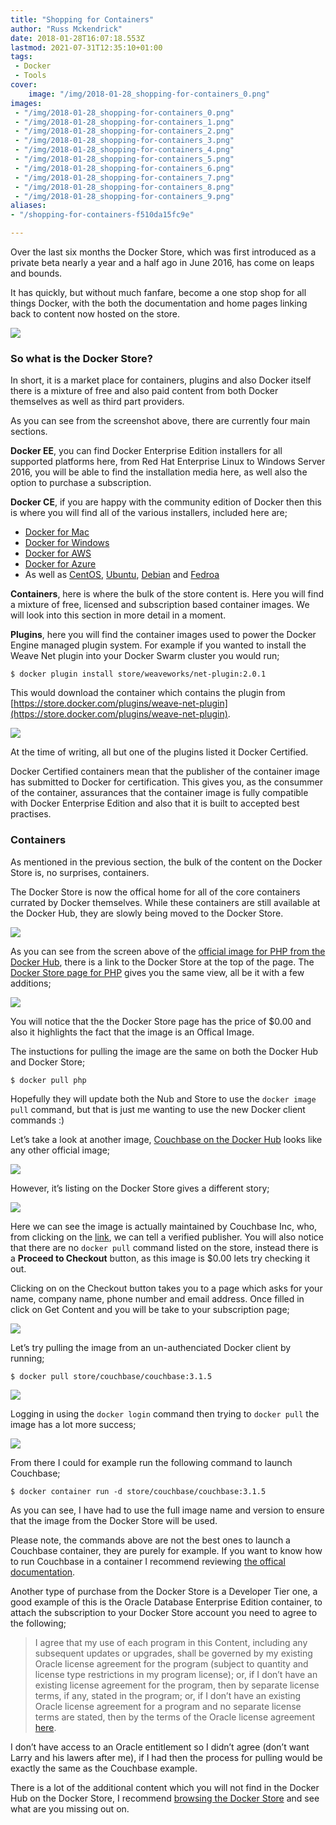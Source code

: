 ```yaml
---
title: "Shopping for Containers"
author: "Russ Mckendrick"
date: 2018-01-28T16:07:18.553Z
lastmod: 2021-07-31T12:35:10+01:00
tags:
 - Docker
 - Tools
cover:
    image: "/img/2018-01-28_shopping-for-containers_0.png" 
images:
 - "/img/2018-01-28_shopping-for-containers_0.png"
 - "/img/2018-01-28_shopping-for-containers_1.png"
 - "/img/2018-01-28_shopping-for-containers_2.png"
 - "/img/2018-01-28_shopping-for-containers_3.png"
 - "/img/2018-01-28_shopping-for-containers_4.png"
 - "/img/2018-01-28_shopping-for-containers_5.png"
 - "/img/2018-01-28_shopping-for-containers_6.png"
 - "/img/2018-01-28_shopping-for-containers_7.png"
 - "/img/2018-01-28_shopping-for-containers_8.png"
 - "/img/2018-01-28_shopping-for-containers_9.png"
aliases:
- "/shopping-for-containers-f510da15fc9e"

---
```


Over the last six months the Docker Store, which was first introduced as a private beta nearly a year and a half ago in June 2016, has come on leaps and bounds.

It has quickly, but without much fanfare, become a one stop shop for all things Docker, with the both the documentation and home pages linking back to content now hosted on the store.

![](/img/2018-01-28_shopping-for-containers_1.png)

### So what is the Docker Store?

In short, it is a market place for containers, plugins and also Docker itself there is a mixture of free and also paid content from both Docker themselves as well as third part providers.

As you can see from the screenshot above, there are currently four main sections.

**Docker EE**, you can find Docker Enterprise Edition installers for all supported platforms here, from Red Hat Enterprise Linux to Windows Server 2016, you will be able to find the installation media here, as well also the option to purchase a subscription.

**Docker CE**, if you are happy with the community edition of Docker then this is where you will find all of the various installers, included here are;

- [Docker for Mac](https://store.docker.com/editions/community/docker-ce-desktop-mac)
- [Docker for Windows](https://store.docker.com/editions/community/docker-ce-desktop-windows)
- [Docker for AWS](https://store.docker.com/editions/community/docker-ce-aws)
- [Docker for Azure](https://store.docker.com/editions/community/docker-ce-azure)
- As well as [CentOS](https://store.docker.com/editions/community/docker-ce-server-centos), [Ubuntu](https://store.docker.com/editions/community/docker-ce-server-ubuntu), [Debian](https://store.docker.com/editions/community/docker-ce-server-debian) and [Fedroa](https://store.docker.com/editions/community/docker-ce-server-fedora)

**Containers**, here is where the bulk of the store content is. Here you will find a mixture of free, licensed and subscription based container images. We will look into this section in more detail in a moment.

**Plugins**, here you will find the container images used to power the Docker Engine managed plugin system. For example if you wanted to install the Weave Net plugin into your Docker Swarm cluster you would run;

```
$ docker plugin install store/weaveworks/net-plugin:2.0.1
```

This would download the container which contains the plugin from [https://store.docker.com/plugins/weave-net-plugin](https://store.docker.com/plugins/weave-net-plugin).

![](/img/2018-01-28_shopping-for-containers_2.png)

At the time of writing, all but one of the plugins listed it Docker Certified.

Docker Certified containers mean that the publisher of the container image has submitted to Docker for certification. This gives you, as the consummer of the container, assurances that the container image is fully compatible with Docker Enterprise Edition and also that it is built to accepted best practises.

### Containers

As mentioned in the previous section, the bulk of the content on the Docker Store is, no surprises, containers.

The Docker Store is now the offical home for all of the core containers currated by Docker themselves. While these containers are still available at the Docker Hub, they are slowly being moved to the Docker Store.

![](/img/2018-01-28_shopping-for-containers_3.png)

As you can see from the screen above of the [official image for PHP from the Docker Hub](https://hub.docker.com/_/php/), there is a link to the Docker Store at the top of the page. The [Docker Store page for PHP](https://store.docker.com/images/php) gives you the same view, all be it with a few additions;

![](/img/2018-01-28_shopping-for-containers_4.png)

You will notice that the the Docker Store page has the price of $0.00 and also it highlights the fact that the image is an Offical Image.

The instuctions for pulling the image are the same on both the Docker Hub and Docker Store;

```
$ docker pull php
```

Hopefully they will update both the Nub and Store to use the `docker image pull` command, but that is just me wanting to use the new Docker client commands :)

Let’s take a look at another image, [Couchbase on the Docker Hub](https://hub.docker.com/_/couchbase/) looks like any other official image;

![](/img/2018-01-28_shopping-for-containers_5.png)

However, it’s listing on the Docker Store gives a different story;

![](/img/2018-01-28_shopping-for-containers_6.png)

Here we can see the image is actually maintained by Couchbase Inc, who, from clicking on the [link](https://store.docker.com/publishers/couchbaselabs), we can tell a verified publisher. You will also notice that there are no `docker pull` command listed on the store, instead there is a **Proceed to Checkout** button, as this image is $0.00 lets try checking it out.

Clicking on on the Checkout button takes you to a page which asks for your name, company name, phone number and email address. Once filled in click on Get Content and you will be take to your subscription page;

![](/img/2018-01-28_shopping-for-containers_7.png)

Let’s try pulling the image from an un-authenciated Docker client by running;

```
$ docker pull store/couchbase/couchbase:3.1.5
```

![](/img/2018-01-28_shopping-for-containers_8.png)

Logging in using the `docker login` command then trying to `docker pull` the image has a lot more success;

![](/img/2018-01-28_shopping-for-containers_9.png)

From there I could for example run the following command to launch Couchbase;

```
$ docker container run -d store/couchbase/couchbase:3.1.5
```

As you can see, I have had to use the full image name and version to ensure that the image from the Docker Store will be used.

Please note, the commands above are not the best ones to launch a Couchbase container, they are purely for example. If you want to know how to run Couchbase in a container I recommend reviewing [the offical documentation](https://developer.couchbase.com/documentation/server/5.0/getting-started/do-a-quick-install.html).

Another type of purchase from the Docker Store is a Developer Tier one, a good example of this is the Oracle Database Enterprise Edition container, to attach the subscription to your Docker Store account you need to agree to the following;

> I agree that my use of each program in this Content, including any subsequent updates or upgrades, shall be governed by my existing Oracle license agreement for the program (subject to quantity and license type restrictions in my program license); or, if I don’t have an existing license agreement for the program, then by separate license terms, if any, stated in the program; or, if I don’t have an existing Oracle license agreement for a program and no separate license terms are stated, then by the terms of the Oracle license agreement [here](http://www.oracle.com/technetwork/licenses/standard-license-152015.html).

I don’t have access to an Oracle entitlement so I didn’t agree (don’t want Larry and his lawers after me), if I had then the process for pulling would be exactly the same as the Couchbase example.

There is a lot of the additional content which you will not find in the Docker Hub on the Docker Store, I recommend [browsing the Docker Store](https://store.docker.com/search?source=verified&type=image) and see what are you missing out on.
